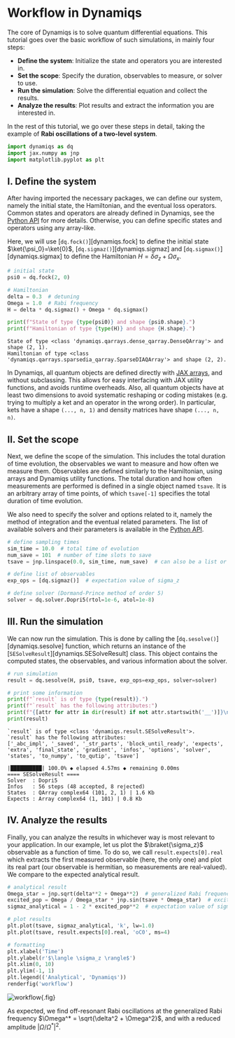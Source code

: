 # Workflow in Dynamiqs

The core of Dynamiqs is to solve quantum differential equations. This tutorial goes over the basic workflow of such simulations, in mainly four steps:

- **Define the system**: Initialize the state and operators you are interested in.
- **Set the scope**: Specify the duration, observables to measure, or solver to use.
- **Run the simulation**: Solve the differential equation and collect the results.
- **Analyze the results**: Plot results and extract the information you are interested in.

In the rest of this tutorial, we go over these steps in detail, taking the example of **Rabi oscillations of a two-level system**.

```python
import dynamiqs as dq
import jax.numpy as jnp
import matplotlib.pyplot as plt
```

## I. Define the system

After having imported the necessary packages, we can define our system, namely the initial state, the Hamiltonian, and the eventual loss operators. Common states and operators are already defined in Dynamiqs, see the [Python API](../../python_api/index.md) for more details. Otherwise, you can define specific states and operators using any array-like.

Here, we will use [`dq.fock()`][dynamiqs.fock] to define the initial state $\ket{\psi_0}=\ket{0}$, [`dq.sigmaz()`][dynamiqs.sigmaz] and [`dq.sigmax()`][dynamiqs.sigmax] to define the Hamiltonian $H = \delta \sigma_z + \Omega \sigma_x$.

```python
# initial state
psi0 = dq.fock(2, 0)

# Hamiltonian
delta = 0.3  # detuning
Omega = 1.0  # Rabi frequency
H = delta * dq.sigmaz() + Omega * dq.sigmax()

print(f"State of type {type(psi0)} and shape {psi0.shape}.")
print(f"Hamiltonian of type {type(H)} and shape {H.shape}.")
```

```text title="Output"
State of type <class 'dynamiqs.qarrays.dense_qarray.DenseQArray'> and shape (2, 1).
Hamiltonian of type <class 'dynamiqs.qarrays.sparsedia_qarray.SparseDIAQArray'> and shape (2, 2).
```

In Dynamiqs, all quantum objects are defined directly with [JAX arrays](https://jax.readthedocs.io/en/latest/_autosummary/jax.numpy.array.html), and without subclassing. This allows for easy interfacing with JAX utility functions, and avoids runtime overheads. Also, all quantum objects have at least two dimensions to avoid systematic reshaping or coding mistakes (e.g. trying to multiply a ket and an operator in the wrong order). In particular, kets have a shape `(..., n, 1)` and density matrices have shape `(..., n, n)`.

## II. Set the scope

Next, we define the scope of the simulation. This includes the total duration of time evolution, the observables we want to measure and how often we measure them. Observables are defined similarly to the Hamiltonian, using arrays and Dynamiqs utility functions. The total duration and how often measurements are performed is defined in a single object named `tsave`. It is an arbitrary array of time points, of which `tsave[-1]` specifies the total duration of time evolution.

We also need to specify the solver and options related to it, namely the method of integration and the eventual related parameters. The list of available solvers and their parameters is available in the [Python API](../../python_api/index.md).

```python
# define sampling times
sim_time = 10.0  # total time of evolution
num_save = 101  # number of time slots to save
tsave = jnp.linspace(0.0, sim_time, num_save)  # can also be a list or a NumPy array

# define list of observables
exp_ops = [dq.sigmaz()]  # expectation value of sigma_z

# define solver (Dormand-Prince method of order 5)
solver = dq.solver.Dopri5(rtol=1e-6, atol=1e-8)
```

## III. Run the simulation

We can now run the simulation. This is done by calling the [`dq.sesolve()`][dynamiqs.sesolve] function, which returns an instance of the [`SESolveResult`][dynamiqs.SESolveResult] class. This object contains the computed states, the observables, and various information about the solver.

```python
# run simulation
result = dq.sesolve(H, psi0, tsave, exp_ops=exp_ops, solver=solver)

# print some information
print(f"`result` is of type {type(result)}.")
print(f"`result` has the following attributes:")
print(f"{[attr for attr in dir(result) if not attr.startswith('__')]}\n")
print(result)
```

```text title="Output"
`result` is of type <class 'dynamiqs.result.SESolveResult'>.
`result` has the following attributes:
['_abc_impl', '_saved', '_str_parts', 'block_until_ready', 'expects', 'extra', 'final_state', 'gradient', 'infos', 'options', 'solver', 'states', 'to_numpy', 'to_qutip', 'tsave']

|██████████| 100.0% ◆ elapsed 4.57ms ◆ remaining 0.00ms
==== SESolveResult ====
Solver  : Dopri5
Infos   : 56 steps (48 accepted, 8 rejected)
States  : QArray complex64 (101, 2, 1) | 1.6 Kb
Expects : Array complex64 (1, 101) | 0.8 Kb
```

## IV. Analyze the results

Finally, you can analyze the results in whichever way is most relevant to your application. In our example, let us plot the $\braket{\sigma_z}$ observable as a function of time. To do so, we call `result.expects[0].real` which extracts the first measured observable (here, the only one) and plot its real part (our observable is hermitian, so measurements are real-valued). We compare to the expected analytical result.

```python
# analytical result
Omega_star = jnp.sqrt(delta**2 + Omega**2)  # generalized Rabi frequency
excited_pop = Omega / Omega_star * jnp.sin(tsave * Omega_star)  # excited population
sigmaz_analytical = 1 - 2 * excited_pop**2  # expectation value of sigma_z

# plot results
plt.plot(tsave, sigmaz_analytical, 'k', lw=1.0)
plt.plot(tsave, result.expects[0].real, 'oC0', ms=4)

# formatting
plt.xlabel('Time')
plt.ylabel(r'$\langle \sigma_z \rangle$')
plt.xlim(0, 10)
plt.ylim(-1, 1)
plt.legend(('Analytical', 'Dynamiqs'))
renderfig('workflow')
```

![workflow](../../figs_docs/workflow.png){.fig}

As expected, we find off-resonant Rabi oscillations at the generalized Rabi frequency $\Omega^* = \sqrt{\delta^2 + \Omega^2}$, and with a reduced amplitude $|\Omega / \Omega^*|^2$.
